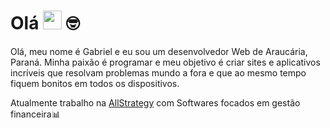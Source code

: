 # Olá <img src="https://media.giphy.com/media/hvRJCLFzcasrR4ia7z/giphy.gif" width="30"> 🤓

Olá, meu nome é Gabriel e eu sou um desenvolvedor Web de Araucária, Paraná. Minha paixão é programar e meu objetivo é criar sites e aplicativos incríveis que resolvam problemas mundo a fora e que ao mesmo tempo fiquem bonitos em todos os dispositivos. 

Atualmente trabalho na [AllStrategy](https://allstrategy.com.br) com Softwares focados em gestão financeira📊

